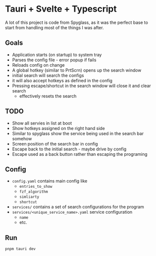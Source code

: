 # Tauri + Svelte + Typescript

A lot of this project is code from Spyglass, as it was the perfect base to start
from handling most of the things I was after.

## Goals

- Application starts (on startup) to system tray
- Parses the config file - error popup if fails
- Reloads config on change
- A global hotkey (similar to PrtScrn) opens up the search window
- initial search will search the configs
- it will also accept hotkeys as defined in the config
- Pressing escape/shortcut in the search window will close it and clear search
  - effectively resets the search

## TODO

- Show all servies in list at boot
- Show hotkeys assigned on the right hand side
- Similar to spyglass show the service being used in the search bar somehow
- Screen position of the search bar in config
- Escape back to the initial search - maybe drive by config
- Escape used as a back button rather than escaping the programing

## Config

- `config.yaml` contains main config like
  - `entries_to_show`
  - `fzf_algorithm`
  - `simliarty`
  - `shortcut`
- `services/` contains a set of search configurations for the program
- `services/<unique_service_name>.yaml` service configuration
  - `name`
  - etc.

## Run

`pnpm tauri dev`
